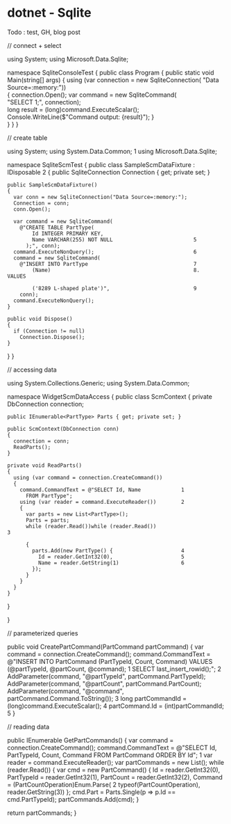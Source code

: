 # dotnet - Sqlite
Todo : test, GH, blog post


// connect + select

using System;
using Microsoft.Data.Sqlite;

namespace SqliteConsoleTest
{
  public class Program
  {
    public static void Main(string[] args)
    {
      using (var connection = new SqliteConnection(
        "Data Source=:memory:"))        
      {
        connection.Open();
        var command = new SqliteCommand(            
          "SELECT 1;", connection);                      
        long result = (long)command.ExecuteScalar();      
        Console.WriteLine($"Command output: {result}");
      }                                                 
    }
  }
}


// create table 

using System;
using System.Data.Common;                                       1
using Microsoft.Data.Sqlite;

namespace SqliteScmTest
{
  public class SampleScmDataFixture : IDisposable               2
  {
    public SqliteConnection Connection { get; private set; }

    public SampleScmDataFixture()
    {
      var conn = new SqliteConnection("Data Source=:memory:");
      Connection = conn;
      conn.Open();

      var command = new SqliteCommand(
        @"CREATE TABLE PartType(
            Id INTEGER PRIMARY KEY,
            Name VARCHAR(255) NOT NULL                          5
          );", conn);
      command.ExecuteNonQuery();                                6
      command = new SqliteCommand(
        @"INSERT INTO PartType                                  7
            (Name)                                              8.           VALUES

            ('8289 L-shaped plate')",                           9
        conn);
      command.ExecuteNonQuery();
    }

    public void Dispose()
    {
      if (Connection != null)
        Connection.Dispose();
    }
  }
}



// accessing data

using System.Collections.Generic;
using System.Data.Common;

namespace WidgetScmDataAccess
{
  public class ScmContext
  {
    private DbConnection connection;

    public IEnumerable<PartType> Parts { get; private set; }

    public ScmContext(DbConnection conn)
    {
      connection = conn;
      ReadParts();
    }

    private void ReadParts()
    {
      using (var command = connection.CreateCommand())
      {
        command.CommandText = @"SELECT Id, Name             1
          FROM PartType";
        using (var reader = command.ExecuteReader())        2
        {
          var parts = new List<PartType>();
          Parts = parts;
          while (reader.Read())while (reader.Read())                             3

          {
            parts.Add(new PartType() {                      4
              Id = reader.GetInt32(0),                      5
              Name = reader.GetString(1)                    6
            });
          }
        }
      }
    }
  }

}         


// parameterized queries

public void CreatePartCommand(PartCommand partCommand)
{
  var command = connection.CreateCommand();
  command.CommandText = @"INSERT INTO PartCommand
    (PartTypeId, Count, Command)
    VALUES
    (@partTypeId, @partCount, @command);                             1
    SELECT last_insert_rowid();";                                    2
  AddParameter(command, "@partTypeId", partCommand.PartTypeId);
  AddParameter(command, "@partCount", partCommand.PartCount);
  AddParameter(command, "@command",
    partCommand.Command.ToString());                                 3
  long partCommandId = (long)command.ExecuteScalar();                4
  partCommand.Id = (int)partCommandId;                               5
}

// reading data

public IEnumerable<PartCommand> GetPartCommands()
{
  var command = connection.CreateCommand();
  command.CommandText = @"SELECT
      Id, PartTypeId, Count, Command
    FROM PartCommand
    ORDER BY Id";                                    1
  var reader = command.ExecuteReader();
  var partCommands = new List<PartCommand>();
  while (reader.Read())
  {
    var cmd = new PartCommand() {
      Id = reader.GetInt32(0),
      PartTypeId = reader.GetInt32(1),
      PartCount = reader.GetInt32(2),
      Command = (PartCountOperation)Enum.Parse(      2
        typeof(PartCountOperation),
        reader.GetString(3))
    };
    cmd.Part = Parts.Single(p => p.Id == cmd.PartTypeId);
    partCommands.Add(cmd);
  }

  return partCommands;
}



